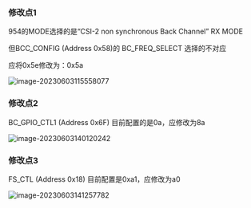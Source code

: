 ### 修改点1

954的MODE选择的是“CSI-2 non synchronous Back Channel” RX MODE

但BCC_CONFIG (Address 0x58)的 BC_FREQ_SELECT 选择的不对应

应将0x5e修改为：0x5a

![image-20230603115558077](Y:\github_local\notebook\项目评估\.fpd_link寄存器纠错.assets\image-20230603115558077.png)

### 修改点2

BC_GPIO_CTL1 (Address 0x6F)  目前配置的是0a，应修改为8a

![image-20230603140120242](Y:\github_local\notebook\项目评估\.fpd_link寄存器纠错.assets\image-20230603140120242.png)

### 修改点3

FS_CTL (Address 0x18)  目前配置是0xa1，应修改为a0

![image-20230603141257782](Y:\github_local\notebook\项目评估\.fpd_link寄存器纠错.assets\image-20230603141257782.png)